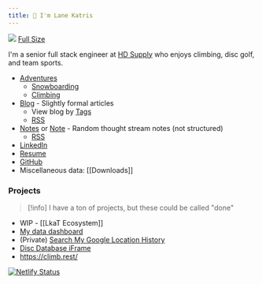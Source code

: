 ```yaml
---
title: 👋 I'm Lane Katris
---
```

![](https://ik.imagekit.io/lkat/tr:q-20/grays-peak-resized-1_Jn1kTLuiK?updatedAt=1658256628477)
[Full Size](https://ik.imagekit.io/lkat/grays-peak-resized-1_Jn1kTLuiK?updatedAt=1658256628477)

I'm a senior full stack engineer at [HD Supply](https://www.linkedin.com/company/hd-supply/) who enjoys climbing, disc golf, and team sports.

- [Adventures](tags/adventure)
	- [Snowboarding](tags/snowboarding)
	- [Climbing](tags/climb)
- [Blog](Blog) - Slightly formal articles 
	- View blog by [Tags](tags)
	- [RSS](https://www.lanekatris.com/index.xml)
- [Notes](https://memos.lkat.io/) or [Note](https://memo.lkat.io/) - Random thought stream notes (not structured)
	- [RSS](https://memos.lkat.io/u/Lane/rss.xml)
- [LinkedIn](https://www.linkedin.com/in/lane-katris-80610a44/)
- [Resume](https://gitconnected.com/lanekatris)
- [GitHub](https://github.com/lanekatris)
- Miscellaneous data: [[Downloads]]

### Projects

> [!info] I have a ton of projects, but these could be called "done"

- WIP - [[LkaT Ecosystem]]
- [My data dashboard](https://loonison.com/)
- (Private) [Search My Google Location History](https://loonison.com/location-history)
- [Disc Database iFrame](https://loonison.com/discs)
- https://climb.rest/

[![Netlify Status](https://api.netlify.com/api/v1/badges/bea7f86c-75aa-4540-b941-273d0f244c3c/deploy-status)](https://app.netlify.com/sites/lanekatris/deploys)